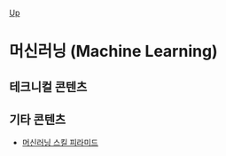 [Up](../index.md)

# 머신러닝 (Machine Learning)

## 테크니컬 콘텐츠





## 기타 콘텐츠

- [머신러닝 스킬 피라미드](machine_learning_skill_pyramid.md)

